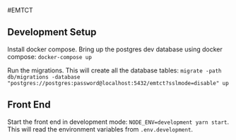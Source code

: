 #EMTCT

## Development Setup
Install docker compose.
Bring up the postgres dev database using docker compose:
`docker-compose up`

Run the migrations. This will create all the database tables:
`migrate -path db/migrations -database "postgres://postgres:password@localhost:5432/emtct?sslmode=disable" up`

## Front End
Start the front end in development mode: `NODE_ENV=development yarn start`.
This will read the environment variables from `.env.development`.
